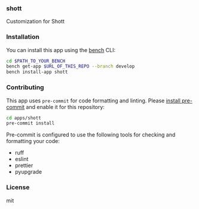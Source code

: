 ### shott

Customization for Shott

### Installation

You can install this app using the [bench](https://github.com/frappe/bench) CLI:

```bash
cd $PATH_TO_YOUR_BENCH
bench get-app $URL_OF_THIS_REPO --branch develop
bench install-app shott
```

### Contributing

This app uses `pre-commit` for code formatting and linting. Please [install pre-commit](https://pre-commit.com/#installation) and enable it for this repository:

```bash
cd apps/shott
pre-commit install
```

Pre-commit is configured to use the following tools for checking and formatting your code:

- ruff
- eslint
- prettier
- pyupgrade

### License

mit
